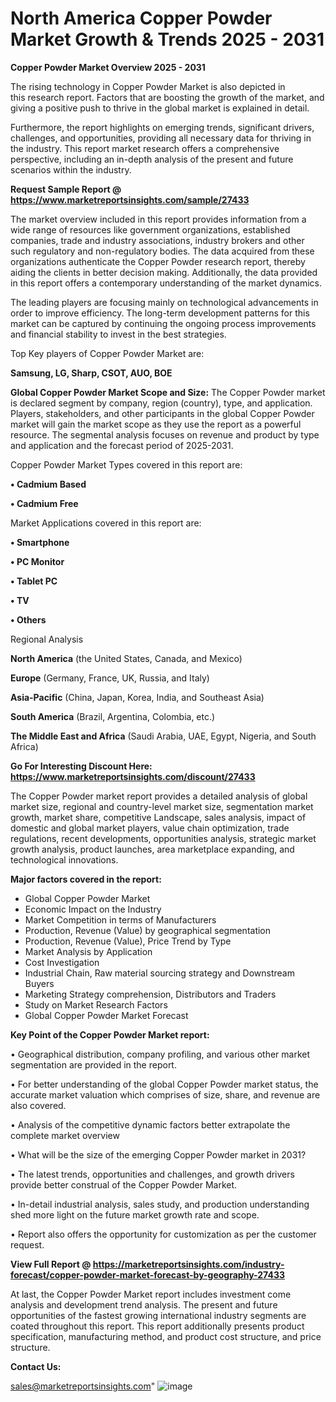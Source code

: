 # North America Copper Powder Market Growth & Trends 2025 - 2031

<Strong> Copper Powder Market Overview 2025 - 2031</strong>

The rising technology in Copper Powder Market is also depicted in this research report. Factors that are boosting the growth of the market, and giving a positive push to thrive in the global market is explained in detail.

Furthermore, the report highlights on emerging trends, significant drivers, challenges, and opportunities, providing all necessary data for thriving in the industry. This report market research offers a comprehensive perspective, including an in-depth analysis of the present and future scenarios within the industry.

<strong>Request Sample Report @ <a href=https://www.marketreportsinsights.com/sample/27433>https://www.marketreportsinsights.com/sample/27433</a></strong>

The market overview included in this report provides information from a wide range of resources like government organizations, established companies, trade and industry associations, industry brokers and other such regulatory and non-regulatory bodies. The data acquired from these organizations authenticate the Copper Powder research report, thereby aiding the clients in better decision making. Additionally, the data provided in this report offers a contemporary understanding of the market dynamics.

The leading players are focusing mainly on technological advancements in order to improve efficiency. The long-term development patterns for this market can be captured by continuing the ongoing process improvements and financial stability to invest in the best strategies.

Top Key players of Copper Powder Market are:

<strong>Samsung, LG, Sharp, CSOT, AUO, BOE</strong>

<strong><b>Global Copper Powder Market Scope and Size:</b></strong>
The Copper Powder market is declared segment by company, region (country), type, and application. Players, stakeholders, and other participants in the global Copper Powder market will gain the market scope as they use the report as a powerful resource. The segmental analysis focuses on revenue and product by type and application and the forecast period of 2025-2031.

Copper Powder Market Types covered in this report are:

<strong>• Cadmium Based

• Cadmium Free</strong>

Market Applications covered in this report are:

<strong>• Smartphone

• PC Monitor

• Tablet PC

• TV

• Others</strong> 

Regional Analysis

<strong>North America</strong> (the United States, Canada, and Mexico)

<strong>Europe</strong> (Germany, France, UK, Russia, and Italy)

<strong>Asia-Pacific</strong> (China, Japan, Korea, India, and Southeast Asia)

<strong>South America</strong> (Brazil, Argentina, Colombia, etc.)

<strong>The Middle East and Africa</strong> (Saudi Arabia, UAE, Egypt, Nigeria, and South Africa)

<strong>Go For Interesting Discount Here: <a href=https://www.marketreportsinsights.com/discount/27433>https://www.marketreportsinsights.com/discount/27433</a></strong>

The Copper Powder market report provides a detailed analysis of global market size, regional and country-level market size, segmentation market growth, market share, competitive Landscape, sales analysis, impact of domestic and global market players, value chain optimization, trade regulations, recent developments, opportunities analysis, strategic market growth analysis, product launches, area marketplace expanding, and technological innovations.

<strong><b>Major factors covered in the report:</b></strong>
<ul>
  <li>Global Copper Powder Market </li>
  <li>Economic Impact on the Industry</li>
  <li>Market Competition in terms of Manufacturers</li>
  <li>Production, Revenue (Value) by geographical segmentation</li>
  <li>Production, Revenue (Value), Price Trend by Type</li>
  <li>Market Analysis by Application</li>
  <li>Cost Investigation</li>
  <li>Industrial Chain, Raw material sourcing strategy and Downstream Buyers</li>
  <li>Marketing Strategy comprehension, Distributors and Traders</li>
  <li>Study on Market Research Factors</li>
  <li>Global Copper Powder Market Forecast</li>
</ul>

<strong><b>Key Point of the Copper Powder Market report:</b></strong>

• Geographical distribution, company profiling, and various other market segmentation are provided in the report.

• For better understanding of the global Copper Powder market status, the accurate market valuation which comprises of size, share, and revenue are also covered.

• Analysis of the competitive dynamic factors better extrapolate the complete market overview

• What will be the size of the emerging Copper Powder market in 2031?

• The latest trends, opportunities and challenges, and growth drivers provide better construal of the Copper Powder Market.

• In-detail industrial analysis, sales study, and production understanding shed more light on the future market growth rate and scope.

• Report also offers the opportunity for customization as per the customer request.

<strong><b>View Full Report @ <a href=https://marketreportsinsights.com/industry-forecast/copper-powder-market-forecast-by-geography-27433>https://marketreportsinsights.com/industry-forecast/copper-powder-market-forecast-by-geography-27433</a></b></strong>


At last, the Copper Powder Market report includes investment come analysis and development trend analysis. The present and future opportunities of the fastest growing international industry segments are coated throughout this report. This report additionally presents product specification, manufacturing method, and product cost structure, and price structure.

<strong>Contact Us:</strong>

sales@marketreportsinsights.com"
![image](https://github.com/user-attachments/assets/b8cd94b0-739c-4747-b58f-5b0185318a76)

